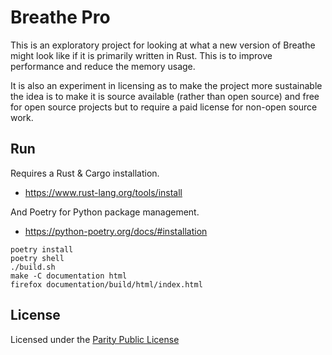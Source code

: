 
# Breathe Pro

This is an exploratory project for looking at what a new version of Breathe might look like if it is primarily written
in Rust. This is to improve performance and reduce the memory usage.

It is also an experiment in licensing as to make the project more sustainable the idea is to make it is source 
available (rather than open source) and free for open source projects but to require a paid license for non-open source
 work.

## Run

Requires a Rust & Cargo installation.

- https://www.rust-lang.org/tools/install

And Poetry for Python package management.

- https://python-poetry.org/docs/#installation

```
poetry install
poetry shell
./build.sh
make -C documentation html
firefox documentation/build/html/index.html
```

## License

Licensed under the [Parity Public License](./LICENSE.md)
